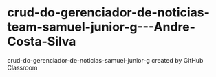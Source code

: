 # crud-do-gerenciador-de-noticias-team-samuel-junior-g---Andre-Costa-Silva
crud-do-gerenciador-de-noticias-samuel-junior-g created by GitHub Classroom
